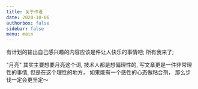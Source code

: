 ```yaml
---
title: 关于作者
date: 2020-10-06
authorbox: false
sidebar: false
menu: main
---
```


有计划的输出自己感兴趣的内容应该是件让人快乐的事情吧;
所有我来了;


"月亮"
其实主要想要月亮这个词,
技术人都是想偏理性的,
写文章更是一件非常理性的事情,
但是在这个理性的地方，
如果能有一个感性的心态做粘合剂，
那么步伐一定会更坚定～
